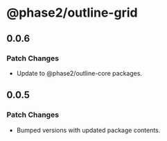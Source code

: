 # @phase2/outline-grid

## 0.0.6

### Patch Changes

- Update to @phase2/outline-core packages.

## 0.0.5

### Patch Changes

- Bumped versions with updated package contents.
